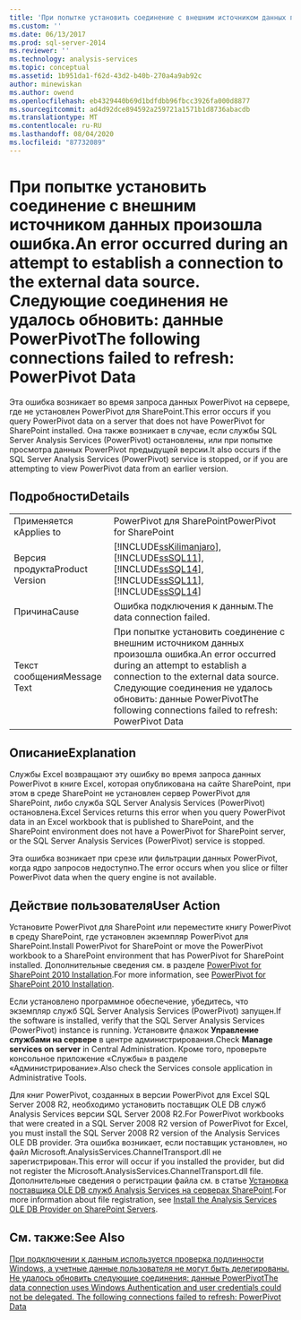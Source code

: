 ```yaml
---
title: 'При попытке установить соединение с внешним источником данных произошла ошибка. Не удалось обновить следующие соединения: данные PowerPivot | Документация Майкрософт'
ms.custom: ''
ms.date: 06/13/2017
ms.prod: sql-server-2014
ms.reviewer: ''
ms.technology: analysis-services
ms.topic: conceptual
ms.assetid: 1b951da1-f62d-43d2-b40b-270a4a9ab92c
author: minewiskan
ms.author: owend
ms.openlocfilehash: eb4329440b69d1bdfdbb96fbcc3926fa000d8877
ms.sourcegitcommit: ad4d92dce894592a259721a1571b1d8736abacdb
ms.translationtype: MT
ms.contentlocale: ru-RU
ms.lasthandoff: 08/04/2020
ms.locfileid: "87732089"
---
```

# <a name="an-error-occurred-during-an-attempt-to-establish-a-connection-to-the-external-data-source-the-following-connections-failed-to-refresh-powerpivot-data"></a><span data-ttu-id="9ea83-103">При попытке установить соединение с внешним источником данных произошла ошибка.</span><span class="sxs-lookup"><span data-stu-id="9ea83-103">An error occurred during an attempt to establish a connection to the external data source.</span></span> <span data-ttu-id="9ea83-104">Следующие соединения не удалось обновить: данные PowerPivot</span><span class="sxs-lookup"><span data-stu-id="9ea83-104">The following connections failed to refresh: PowerPivot Data</span></span>
  <span data-ttu-id="9ea83-105">Эта ошибка возникает во время запроса данных PowerPivot на сервере, где не установлен PowerPivot для SharePoint.</span><span class="sxs-lookup"><span data-stu-id="9ea83-105">This error occurs if you query PowerPivot data on a server that does not have PowerPivot for SharePoint installed.</span></span> <span data-ttu-id="9ea83-106">Она также возникает в случае, если службы SQL Server Analysis Services (PowerPivot) остановлены, или при попытке просмотра данных PowerPivot предыдущей версии.</span><span class="sxs-lookup"><span data-stu-id="9ea83-106">It also occurs if the SQL Server Analysis Services (PowerPivot) service is stopped, or if you are attempting to view PowerPivot data from an earlier version.</span></span>  
  
## <a name="details"></a><span data-ttu-id="9ea83-107">Подробности</span><span class="sxs-lookup"><span data-stu-id="9ea83-107">Details</span></span>  
  
|||  
|-|-|  
|<span data-ttu-id="9ea83-108">Применяется к</span><span class="sxs-lookup"><span data-stu-id="9ea83-108">Applies to</span></span>|<span data-ttu-id="9ea83-109">PowerPivot для SharePoint</span><span class="sxs-lookup"><span data-stu-id="9ea83-109">PowerPivot for SharePoint</span></span>|  
|<span data-ttu-id="9ea83-110">Версия продукта</span><span class="sxs-lookup"><span data-stu-id="9ea83-110">Product Version</span></span>|[!INCLUDE[ssKilimanjaro](../../includes/sskilimanjaro-md.md)]<span data-ttu-id="9ea83-111">, [!INCLUDE[ssSQL11](../../includes/sssql11-md.md)], [!INCLUDE[ssSQL14](../../includes/sssql14-md.md)]</span><span class="sxs-lookup"><span data-stu-id="9ea83-111">, [!INCLUDE[ssSQL11](../../includes/sssql11-md.md)], [!INCLUDE[ssSQL14](../../includes/sssql14-md.md)]</span></span>|  
|<span data-ttu-id="9ea83-112">Причина</span><span class="sxs-lookup"><span data-stu-id="9ea83-112">Cause</span></span>|<span data-ttu-id="9ea83-113">Ошибка подключения к данным.</span><span class="sxs-lookup"><span data-stu-id="9ea83-113">The data connection failed.</span></span>|  
|<span data-ttu-id="9ea83-114">Текст сообщения</span><span class="sxs-lookup"><span data-stu-id="9ea83-114">Message Text</span></span>|<span data-ttu-id="9ea83-115">При попытке установить соединение с внешним источником данных произошла ошибка.</span><span class="sxs-lookup"><span data-stu-id="9ea83-115">An error occurred during an attempt to establish a connection to the external data source.</span></span> <span data-ttu-id="9ea83-116">Следующие соединения не удалось обновить: данные PowerPivot</span><span class="sxs-lookup"><span data-stu-id="9ea83-116">The following connections failed to refresh: PowerPivot Data</span></span>|  
  
## <a name="explanation"></a><span data-ttu-id="9ea83-117">Описание</span><span class="sxs-lookup"><span data-stu-id="9ea83-117">Explanation</span></span>  
 <span data-ttu-id="9ea83-118">Службы Excel возвращают эту ошибку во время запроса данных PowerPivot в книге Excel, которая опубликована на сайте SharePoint, при этом в среде SharePoint не установлен сервер PowerPivot для SharePoint, либо служба SQL Server Analysis Services (PowerPivot) остановлена.</span><span class="sxs-lookup"><span data-stu-id="9ea83-118">Excel Services returns this error when you query PowerPivot data in an Excel workbook that is published to SharePoint, and the SharePoint environment does not have a PowerPivot for SharePoint server, or the SQL Server Analysis Services (PowerPivot) service is stopped.</span></span>  
  
 <span data-ttu-id="9ea83-119">Эта ошибка возникает при срезе или фильтрации данных PowerPivot, когда ядро запросов недоступно.</span><span class="sxs-lookup"><span data-stu-id="9ea83-119">The error occurs when you slice or filter PowerPivot data when the query engine is not available.</span></span>  
  
## <a name="user-action"></a><span data-ttu-id="9ea83-120">Действие пользователя</span><span class="sxs-lookup"><span data-stu-id="9ea83-120">User Action</span></span>  
 <span data-ttu-id="9ea83-121">Установите PowerPivot для SharePoint или переместите книгу PowerPivot в среду SharePoint, где установлен экземпляр PowerPivot для SharePoint.</span><span class="sxs-lookup"><span data-stu-id="9ea83-121">Install PowerPivot for SharePoint or move the PowerPivot workbook to a SharePoint environment that has PowerPivot for SharePoint installed.</span></span> <span data-ttu-id="9ea83-122">Дополнительные сведения см. в разделе [PowerPivot for SharePoint 2010 Installation](../../sql-server/install/powerpivot-for-sharepoint-2010-installation.md).</span><span class="sxs-lookup"><span data-stu-id="9ea83-122">For more information, see [PowerPivot for SharePoint 2010 Installation](../../sql-server/install/powerpivot-for-sharepoint-2010-installation.md).</span></span>  
  
 <span data-ttu-id="9ea83-123">Если установлено программное обеспечение, убедитесь, что экземпляр служб SQL Server Analysis Services (PowerPivot) запущен.</span><span class="sxs-lookup"><span data-stu-id="9ea83-123">If the software is installed, verify that the SQL Server Analysis Services (PowerPivot) instance is running.</span></span> <span data-ttu-id="9ea83-124">Установите флажок **Управление службами на сервере** в центре администрирования.</span><span class="sxs-lookup"><span data-stu-id="9ea83-124">Check **Manage services on server** in Central Administration.</span></span> <span data-ttu-id="9ea83-125">Кроме того, проверьте консольное приложение «Службы» в разделе «Администрирование».</span><span class="sxs-lookup"><span data-stu-id="9ea83-125">Also check the Services console application in Administrative Tools.</span></span>  
  
 <span data-ttu-id="9ea83-126">Для книг PowerPivot, созданных в версии PowerPivot для Excel SQL Server 2008 R2, необходимо установить поставщик OLE DB служб Analysis Services версии SQL Server 2008 R2.</span><span class="sxs-lookup"><span data-stu-id="9ea83-126">For PowerPivot workbooks that were created in a SQL Server 2008 R2 version of PowerPivot for Excel, you must install the SQL Server 2008 R2 version of the Analysis Services OLE DB provider.</span></span> <span data-ttu-id="9ea83-127">Эта ошибка возникает, если поставщик установлен, но файл Microsoft.AnalysisServices.ChannelTransport.dll не зарегистрирован.</span><span class="sxs-lookup"><span data-stu-id="9ea83-127">This error will occur if you installed the provider, but did not register the Microsoft.AnalysisServices.ChannelTransport.dll file.</span></span> <span data-ttu-id="9ea83-128">Дополнительные сведения о регистрации файла см. в статье [Установка поставщика OLE DB служб Analysis Services на серверах SharePoint](../../sql-server/install/install-the-analysis-services-ole-db-provider-on-sharepoint-servers.md).</span><span class="sxs-lookup"><span data-stu-id="9ea83-128">For more information about file registration, see [Install the Analysis Services OLE DB Provider on SharePoint Servers](../../sql-server/install/install-the-analysis-services-ole-db-provider-on-sharepoint-servers.md).</span></span>  
  
## <a name="see-also"></a><span data-ttu-id="9ea83-129">См. также:</span><span class="sxs-lookup"><span data-stu-id="9ea83-129">See Also</span></span>  
 [<span data-ttu-id="9ea83-130">При подключении к данным используется проверка подлинности Windows, а учетные данные пользователя не могут быть делегированы. Не удалось обновить следующие соединения: данные PowerPivot</span><span class="sxs-lookup"><span data-stu-id="9ea83-130">The data connection uses Windows Authentication and user credentials could not be delegated. The following connections failed to refresh: PowerPivot Data</span></span>](the-data-connection-user-could-not-be-delegated.md)  
  
  
